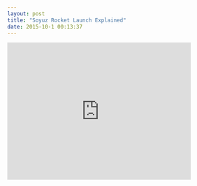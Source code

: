 ```yaml
---
layout: post
title: "Soyuz Rocket Launch Explained"
date: 2015-10-1 00:13:37
---
```


<iframe width="420" height="315" src="https://vimeo.com/145072839" frameborder="0" allowfullscreen></iframe>
